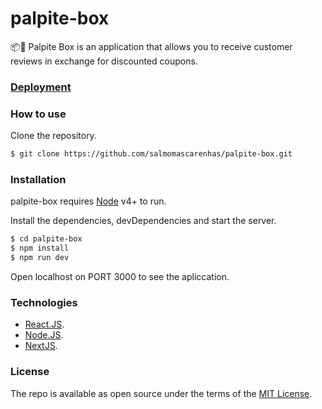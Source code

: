 # palpite-box
📦💭 Palpite Box is an application that allows you to receive customer reviews in exchange for discounted coupons.

### [Deployment](https://palpite-box-59hxt5y5f.vercel.app/)

### How to use

Clone the repository.

```sh
$ git clone https://github.com/salmomascarenhas/palpite-box.git
```

### Installation
palpite-box requires [Node](https://nodejs.org/en/) v4+ to run.

Install the dependencies, devDependencies and start the server.

```sh
$ cd palpite-box
$ npm install
$ npm run dev
```

Open localhost on PORT 3000 to see the apliccation.

### Technologies

- [React.JS](https://reactjs.org).
- [Node.JS](https://nodejs.org/).
- [NextJS](https://nextjs.org/).

 
 ### License

The repo is available as open source under the terms of the [MIT License](http://opensource.org/licenses/MIT).
